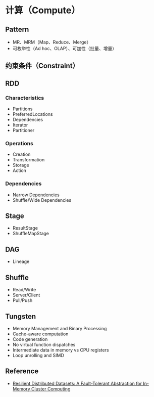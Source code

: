# 计算（Compute）

## Pattern

* MR、MRM（Map、Reduce、Merge）
* 可枚举性（Ad hoc、OLAP）、可加性（批量、增量<State>）

## 约束条件（Constraint）

## RDD

### Characteristics

* Partitions
* PreferredLocations
* Dependencies
* Iterator
* Partitioner

### Operations

* Creation
* Transformation
* Storage
* Action

### Dependencies

* Narrow Dependencies
* Shuffle/Wide Dependencies

## Stage

* ResultStage
* ShuffleMapStage

## DAG

* Lineage

## Shuffle

* Read/Write
* Server/Client
* Pull/Push

## Tungsten

* Memory Management and Binary Processing
* Cache-aware computation
* Code generation
* No virtual function dispatches
* Intermediate data in memory vs CPU registers
* Loop unrolling and SIMD

## Reference

- [Resilient Distributed Datasets: A Fault-Tolerant Abstraction for In-Memory Cluster Computing](http://people.csail.mit.edu/matei/papers/2012/nsdi_spark.pdf)
